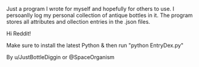 Just a program I wrote for myself and hopefully for others to use. I persoanlly log my personal collection of antique bottles in it.
The program stores all attributes and ollection entries in the .json files.

Hi Reddit! 

Make sure to install the latest Python & then run "python EntryDex.py"

By u/JustBottleDiggin or @SpaceOrganism
